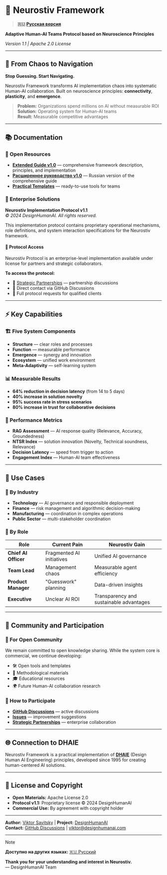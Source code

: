 # 🧠 Neurostiv Framework

> **🇷🇺 [Русская версия](README.md)**

**Adaptive Human-AI Teams Protocol based on Neuroscience Principles**

*Version 1.1 | Apache 2.0 License*

---

## 🎯 From Chaos to Navigation

**Stop Guessing. Start Navigating.**

Neurostiv Framework transforms AI implementation chaos into systematic Human-AI collaboration. Built on neuroscience principles: **connectivity**, **plasticity**, and **emergence**.

> **Problem:** Organizations spend millions on AI without measurable ROI  
> **Solution:** Operating system for Human-AI teams  
> **Result:** Measurable competitive advantages

---

## 📚 Documentation

### 📖 Open Resources
- **[Extended Guide v1.0](docs/extended-guide-v1.0.en.md)** — comprehensive framework description, principles, and implementation
- **[Расширенное руководство v1.0](docs/extended-guide-v1.0.md)** — Russian version of the comprehensive guide
- **[Practical Templates](templates/)** — ready-to-use tools for teams

### 🔐 Enterprise Solutions

**Neurostiv Implementation Protocol v1.1**  
*© 2024 DesignHumanAI. All rights reserved.*

This implementation protocol contains proprietary operational mechanisms, role definitions, and system interaction specifications for the Neurostiv framework.

#### 🤝 Protocol Access
Neurostiv Protocol is an enterprise-level implementation available under license for partners and strategic collaborators.

**To access the protocol:**
- 💼 [Strategic Partnerships](docs/PARTNERSHIP_EN_v1.0.md) — partnership discussions  
- 📧 Direct contact via GitHub Discussions
- 🎯 Full protocol requests for qualified clients

---

## ⚡ Key Capabilities

### 🏗️ Five System Components
- **Structure** — clear roles and processes
- **Function** — measurable performance  
- **Emergence** — synergy and innovation
- **Ecosystem** — unified work environment
- **Meta-Adaptivity** — self-learning system

### 📊 Measurable Results
- **64% reduction in decision latency** (from 14 to 5 days)
- **40% increase in solution novelty**
- **95% success rate in stress scenarios**
- **80% increase in trust for collaborative decisions**

### 🎯 Performance Metrics
- **RAG Assessment** — AI response quality (Relevance, Accuracy, Groundedness)
- **NTSR Index** — solution innovation (Novelty, Technical soundness, Relevance)
- **Decision Latency** — speed from trigger to action
- **Engagement Index** — Human-AI team effectiveness

---

## 🚀 Use Cases

### 🏢 By Industry
- **Technology** — AI governance and responsible deployment
- **Finance** — risk management and algorithmic decision-making  
- **Manufacturing** — coordination in complex operations
- **Public Sector** — multi-stakeholder coordination

### 👥 By Role
| Role | Current Pain | Neurostiv Gain |
|------|-------------|----------------|
| **Chief AI Officer** | Fragmented AI initiatives | Unified AI governance |
| **Team Lead** | Management chaos | Measurable agent efficiency |
| **Product Manager** | "Guesswork" planning | Data-driven insights |
| **Executive** | Unclear AI ROI | Transparency and sustainable advantages |

---

## 🤝 Community and Participation

### 📢 For Open Community
We remain committed to open knowledge sharing. While the system core is commercial, we continue developing:
- 🛠️ Open tools and templates
- 📖 Methodological materials  
- 🎓 Educational resources
- 🌍 Future Human-AI collaboration research

### 🔗 How to Participate
- **[GitHub Discussions](https://github.com/designhumanai/neurostiv-framework/discussions)** — active discussions
- **[Issues](https://github.com/designhumanai/neurostiv-framework/issues)** — improvement suggestions
- **[Strategic Partnerships](docs/PARTNERSHIP_EN_v1.0.md)** — enterprise collaboration

---

## 🌐 Connection to DHAIE

Neurostiv Framework is a practical implementation of **[DHAIE](https://github.com/designhumanai/design-human-ai)** (Design Human AI Engineering) principles, developed since 1995 for creating human-centered AI solutions.

---

## 📄 License and Copyright

- **Open Materials:** Apache License 2.0
- **Protocol v1.1:** Proprietary license © 2024 DesignHumanAI
- **Commercial Use:** By agreement with copyright holder

---

**Author:** [Viktor Savitsky](https://github.com/designhumanai) | **Project:** [DesignHumanAI](https://designhumanai.com)  
**Contact:** [GitHub Discussions](https://github.com/designhumanai/neurostiv-framework/discussions) | [viktor@designhumanai.com](mailto:viktor@designhumanai.com)

---

> [!NOTE]
> **Доступно на других языках:** [🇷🇺 Русский](README.md)

**Thank you for your understanding and interest in Neurostiv.**  
— DesignHumanAI Team
